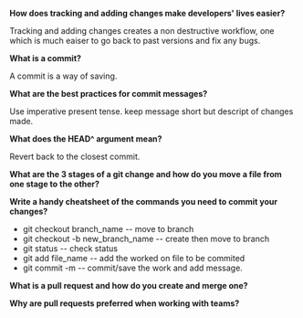 **How does tracking and adding changes make developers' lives easier?**

  Tracking and adding changes creates a non destructive workflow, one which is much eaiser to go back to past versions and fix any bugs.

**What is a commit?**

  A commit is a way of saving.

**What are the best practices for commit messages?**

  Use imperative present tense. keep message short but descript of changes made.

**What does the HEAD^ argument mean?**

  Revert back to the closest commit.

**What are the 3 stages of a git change and how do you move a file from one stage to the other?**


**Write a handy cheatsheet of the commands you need to commit your changes?**

  * git checkout branch_name -- move to branch
  * git checkout -b new_branch_name -- create then move to branch
  * git status -- check status
  * git add file_name -- add the worked on file to be commited
  * git commit -m -- commit/save the work and add message.

**What is a pull request and how do you create and merge one?**


**Why are pull requests preferred when working with teams?**